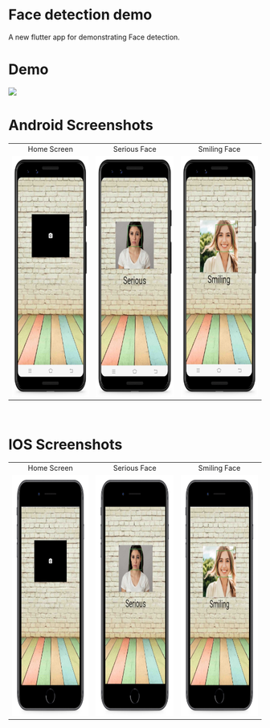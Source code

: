 # Face detection demo
A new flutter app for demonstrating Face detection.

# Demo
<img src="https://github.com/MarvelApps-Flutter/face_detection_demo/blob/master/screenshots/gif/demo.gif" height="480px"></td>

# Android Screenshots

<table>
  <tr>
    <td align="center" valign="center">Home Screen</td>
     <td align="center" valign="center">Serious Face</td>
      <td align="center" valign="center">Smiling Face</td>
  </tr>
  <tr>
    <td><img src="https://github.com/MarvelApps-Flutter/face_detection_demo/blob/master/screenshots/android/android1.png" height="480px"></td>
    <td><img src="https://github.com/MarvelApps-Flutter/face_detection_demo/blob/master/screenshots/android/android2.png" height="480px"></td>
     <td><img src="https://github.com/MarvelApps-Flutter/face_detection_demo/blob/master/screenshots/android/android3.png" height="480px"></td>
  </tr>
 </table>
</br>

# IOS Screenshots

<table>
  <tr>
    <td align="center" valign="center">Home Screen</td>
      <td align="center" valign="center">Serious Face</td>
      <td align="center" valign="center">Smiling Face</td>
  </tr>
  <tr>
    <td><img src="https://github.com/MarvelApps-Flutter/face_detection_demo/blob/master/screenshots/ios/ios1.png" height="480px"></td>
    <td><img src="https://github.com/MarvelApps-Flutter/face_detection_demo/blob/master/screenshots/ios/ios2.png" height="480px"></td>
    <td><img src="https://github.com/MarvelApps-Flutter/face_detection_demo/blob/master/screenshots/ios/ios3.png" height="480px"></td>
  </tr>
 </table>
